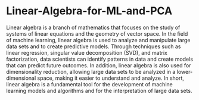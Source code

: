 # Linear-Algebra-for-ML-and-PCA
Linear algebra is a branch of mathematics that focuses on the study of systems of linear equations and the geometry of vector space. In the field of machine learning, linear algebra is used to analyze and manipulate large data sets and to create predictive models. Through techniques such as linear regression, singular value decomposition (SVD), and matrix factorization, data scientists can identify patterns in data and create models that can predict future outcomes. In addition, linear algebra is also used for dimensionality reduction, allowing large data sets to be analyzed in a lower-dimensional space, making it easier to understand and analyze. In short, linear algebra is a fundamental tool for the development of machine learning models and algorithms and for the interpretation of large data sets.
